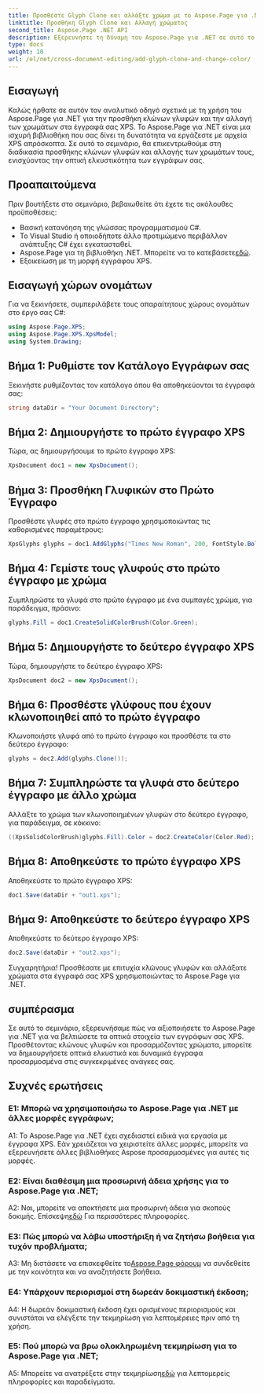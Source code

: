 ```yaml
---
title: Προσθέστε Glyph Clone και αλλάξτε χρώμα με το Aspose.Page για .NET
linktitle: Προσθήκη Glyph Clone και Αλλαγή χρώματος
second_title: Aspose.Page .NET API
description: Εξερευνήστε τη δύναμη του Aspose.Page για .NET σε αυτό το ολοκληρωμένο σεμινάριο. Μάθετε να προσθέτετε κλώνους γλυφών και να αλλάζετε χρώματα σε έγγραφα XPS χωρίς κόπο.
type: docs
weight: 10
url: /el/net/cross-document-editing/add-glyph-clone-and-change-color/
---
```

## Εισαγωγή

Καλώς ήρθατε σε αυτόν τον αναλυτικό οδηγό σχετικά με τη χρήση του Aspose.Page για .NET για την προσθήκη κλώνων γλυφών και την αλλαγή των χρωμάτων στα έγγραφά σας XPS. Το Aspose.Page για .NET είναι μια ισχυρή βιβλιοθήκη που σας δίνει τη δυνατότητα να εργάζεστε με αρχεία XPS απρόσκοπτα. Σε αυτό το σεμινάριο, θα επικεντρωθούμε στη διαδικασία προσθήκης κλώνων γλυφών και αλλαγής των χρωμάτων τους, ενισχύοντας την οπτική ελκυστικότητα των εγγράφων σας.

## Προαπαιτούμενα

Πριν βουτήξετε στο σεμινάριο, βεβαιωθείτε ότι έχετε τις ακόλουθες προϋποθέσεις:

- Βασική κατανόηση της γλώσσας προγραμματισμού C#.
- Το Visual Studio ή οποιοδήποτε άλλο προτιμώμενο περιβάλλον ανάπτυξης C# έχει εγκατασταθεί.
-  Aspose.Page για τη βιβλιοθήκη .NET. Μπορείτε να το κατεβάσετε[εδώ](https://releases.aspose.com/page/net/).
- Εξοικείωση με τη μορφή εγγράφου XPS.

## Εισαγωγή χώρων ονομάτων

Για να ξεκινήσετε, συμπεριλάβετε τους απαραίτητους χώρους ονομάτων στο έργο σας C#:

```csharp
using Aspose.Page.XPS;
using Aspose.Page.XPS.XpsModel;
using System.Drawing;
```

## Βήμα 1: Ρυθμίστε τον Κατάλογο Εγγράφων σας

Ξεκινήστε ρυθμίζοντας τον κατάλογο όπου θα αποθηκεύονται τα έγγραφά σας:

```csharp
string dataDir = "Your Document Directory";
```

## Βήμα 2: Δημιουργήστε το πρώτο έγγραφο XPS

Τώρα, ας δημιουργήσουμε το πρώτο έγγραφο XPS:

```csharp
XpsDocument doc1 = new XpsDocument();
```

## Βήμα 3: Προσθήκη Γλυφικών στο Πρώτο Έγγραφο

Προσθέστε γλυφές στο πρώτο έγγραφο χρησιμοποιώντας τις καθορισμένες παραμέτρους:

```csharp
XpsGlyphs glyphs = doc1.AddGlyphs("Times New Roman", 200, FontStyle.Bold, 50, 250, "Test");
```

## Βήμα 4: Γεμίστε τους γλυφούς στο πρώτο έγγραφο με χρώμα

Συμπληρώστε τα γλυφά στο πρώτο έγγραφο με ένα συμπαγές χρώμα, για παράδειγμα, πράσινο:

```csharp
glyphs.Fill = doc1.CreateSolidColorBrush(Color.Green);
```

## Βήμα 5: Δημιουργήστε το δεύτερο έγγραφο XPS

Τώρα, δημιουργήστε το δεύτερο έγγραφο XPS:

```csharp
XpsDocument doc2 = new XpsDocument();
```

## Βήμα 6: Προσθέστε γλύφους που έχουν κλωνοποιηθεί από το πρώτο έγγραφο

Κλωνοποιήστε γλυφά από το πρώτο έγγραφο και προσθέστε τα στο δεύτερο έγγραφο:

```csharp
glyphs = doc2.Add(glyphs.Clone());
```

## Βήμα 7: Συμπληρώστε τα γλυφά στο δεύτερο έγγραφο με άλλο χρώμα

Αλλάξτε το χρώμα των κλωνοποιημένων γλυφών στο δεύτερο έγγραφο, για παράδειγμα, σε κόκκινο:

```csharp
((XpsSolidColorBrush)glyphs.Fill).Color = doc2.CreateColor(Color.Red);
```

## Βήμα 8: Αποθηκεύστε το πρώτο έγγραφο XPS

Αποθηκεύστε το πρώτο έγγραφο XPS:

```csharp
doc1.Save(dataDir + "out1.xps");
```

## Βήμα 9: Αποθηκεύστε το δεύτερο έγγραφο XPS

Αποθηκεύστε το δεύτερο έγγραφο XPS:

```csharp
doc2.Save(dataDir + "out2.xps");
```

Συγχαρητήρια! Προσθέσατε με επιτυχία κλώνους γλυφών και αλλάξατε χρώματα στα έγγραφά σας XPS χρησιμοποιώντας το Aspose.Page για .NET.

## συμπέρασμα

Σε αυτό το σεμινάριο, εξερευνήσαμε πώς να αξιοποιήσετε το Aspose.Page για .NET για να βελτιώσετε τα οπτικά στοιχεία των εγγράφων σας XPS. Προσθέτοντας κλώνους γλυφών και προσαρμόζοντας χρώματα, μπορείτε να δημιουργήσετε οπτικά ελκυστικά και δυναμικά έγγραφα προσαρμοσμένα στις συγκεκριμένες ανάγκες σας.

## Συχνές ερωτήσεις

### Ε1: Μπορώ να χρησιμοποιήσω το Aspose.Page για .NET με άλλες μορφές εγγράφων;

A1: Το Aspose.Page για .NET έχει σχεδιαστεί ειδικά για εργασία με έγγραφα XPS. Εάν χρειάζεται να χειριστείτε άλλες μορφές, μπορείτε να εξερευνήσετε άλλες βιβλιοθήκες Aspose προσαρμοσμένες για αυτές τις μορφές.

### Ε2: Είναι διαθέσιμη μια προσωρινή άδεια χρήσης για το Aspose.Page για .NET;

 A2: Ναι, μπορείτε να αποκτήσετε μια προσωρινή άδεια για σκοπούς δοκιμής. Επίσκεψη[εδώ](https://purchase.aspose.com/temporary-license/) Για περισσότερες πληροφορίες.

### Ε3: Πώς μπορώ να λάβω υποστήριξη ή να ζητήσω βοήθεια για τυχόν προβλήματα;

 A3: Μη διστάσετε να επισκεφθείτε το[Aspose.Page φόρουμ](https://forum.aspose.com/c/page/39) να συνδεθείτε με την κοινότητα και να αναζητήσετε βοήθεια.

### Ε4: Υπάρχουν περιορισμοί στη δωρεάν δοκιμαστική έκδοση;

A4: Η δωρεάν δοκιμαστική έκδοση έχει ορισμένους περιορισμούς και συνιστάται να ελέγξετε την τεκμηρίωση για λεπτομέρειες πριν από τη χρήση.

### Ε5: Πού μπορώ να βρω ολοκληρωμένη τεκμηρίωση για το Aspose.Page για .NET;

 A5: Μπορείτε να ανατρέξετε στην τεκμηρίωση[εδώ](https://reference.aspose.com/page/net/) για λεπτομερείς πληροφορίες και παραδείγματα.
